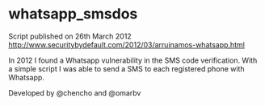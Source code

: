 whatsapp_smsdos
===============

Script published on 26th March 2012 
http://www.securitybydefault.com/2012/03/arruinamos-whatsapp.html

In 2012 I found a Whatsapp vulnerability in the SMS code verification. With a simple script I was able to send a SMS to each registered phone with Whatsapp.

Developed by @chencho and @omarbv 


